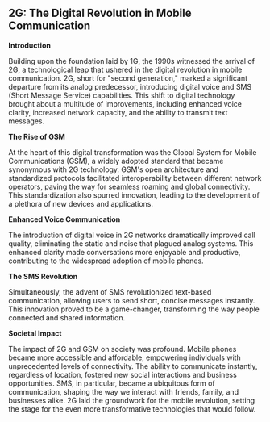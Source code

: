 ##  2G: The Digital Revolution in Mobile Communication

**Introduction**

Building upon the foundation laid by 1G, the 1990s witnessed the arrival of 2G, a technological leap that ushered in the digital revolution in mobile communication. 2G, short for "second generation," marked a significant departure from its analog predecessor, introducing digital voice and SMS (Short Message Service) capabilities. This shift to digital technology brought about a multitude of improvements, including enhanced voice clarity, increased network capacity, and the ability to transmit text messages.

**The Rise of GSM**

At the heart of this digital transformation was the Global System for Mobile Communications (GSM), a widely adopted standard that became synonymous with 2G technology. GSM's open architecture and standardized protocols facilitated interoperability between different network operators, paving the way for seamless roaming and global connectivity. This standardization also spurred innovation, leading to the development of a plethora of new devices and applications.

**Enhanced Voice Communication**

The introduction of digital voice in 2G networks dramatically improved call quality, eliminating the static and noise that plagued analog systems. This enhanced clarity made conversations more enjoyable and productive, contributing to the widespread adoption of mobile phones.

**The SMS Revolution**

Simultaneously, the advent of SMS revolutionized text-based communication, allowing users to send short, concise messages instantly. This innovation proved to be a game-changer, transforming the way people connected and shared information.

**Societal Impact**

The impact of 2G and GSM on society was profound. Mobile phones became more accessible and affordable, empowering individuals with unprecedented levels of connectivity. The ability to communicate instantly, regardless of location, fostered new social interactions and business opportunities. SMS, in particular, became a ubiquitous form of communication, shaping the way we interact with friends, family, and businesses alike. 2G laid the groundwork for the mobile revolution, setting the stage for the even more transformative technologies that would follow.